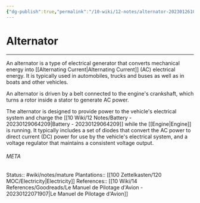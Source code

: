 ```yaml
---
{"dg-publish":true,"permalink":"/10-wiki/12-notes/alternator-20230126105047/"}
---
```


# Alternator
---
An alternator is a type of electrical generator that converts mechanical energy into [[Alternating Current\|Alternating Current]] (AC) electrical energy. It is typically used in automobiles, trucks and buses as well as in boats and other vehicles.

An alternator is driven by a belt connected to the engine's crankshaft, which turns a rotor inside a stator to generate AC power.

The alternator is designed to provide power to the vehicle's electrical system and charge the [[10 Wiki/12 Notes/Battery - 20230129064209\|Battery - 20230129064209]] while the [[Engine\|Engine]] is running. It typically includes a set of diodes that convert the AC power to direct current (DC) power for use by the vehicle's electrical system, and a voltage regulator that maintains a consistent voltage output.



###### META
Status:: #wiki/notes/mature 
Plantations:: [[100 Zettelkasten/120 MOC/Electricity\|Electricity]]
References:: [[10 Wiki/14 References/Goodreads/Le Manuel de Pilotage d'Avion - 20230122071907\|Le Manuel de Pilotage d'Avion]]
